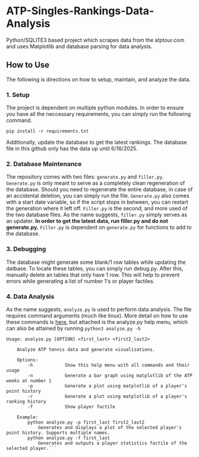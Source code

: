 # ATP-Singles-Rankings-Data-Analysis
Python/SQLITE3 based project which scrapes data from the atptour.com and uses Matplotlib and database parsing for data analysis. 
## How to Use
The following is directions on how to setup, maintain, and analyze the data.
### 1. Setup
The project is dependent on multiple python modules. In order to ensure you have all the neccessary requirements, you can simply run the following command.
```
pip install -r requirements.txt
```
Additionally, update the database to get the latest rankings. The database file in this github only has the data up until 6/16/2025.
### 2. Database Maintenance
The repository comes with two files: ```generate.py``` and ```filler.py```. ```Generate.py``` is only meant to serve as a completely clean regeneration of the database. Should you need to regenerate the entire database, in case of an accidental deletion, you can simply run the file. ```Generate.py``` also comes with a start date variable, so if the script stops in between, you can restart the generation where it left off.
```Filler.py``` is the second, and more used of the two database files. As the name suggests, ```filler.py``` simply serves as an updater. **In order to get the latest data, run filler.py and do not generate.py.** ```Filler.py``` is dependent on ```generate.py``` for functions to add to the database. 
### 3. Debugging
The database might generate some blank/1 row tables while updating the datbase. To locate these tables, you can simply run debug.py. After this, manually delete an tables that only have 1 row. This will help to prevent errors while generating a list of number 1's or player factiles. 
### 4. Data Analysis
As the name suggests, ```analyze.py``` is used to perform data analysis. The file requires command arguments (much like linux). More detail on how to use these commands is [here](Examples/Examples.md), but attached is the analyze.py help menu, which can also be attained by running ```python3 analyze.py -h```
```
Usage: analyze.py [OPTION] <first_last> <first2_last2>

    Analyze ATP tennis data and generate visualizations.

    Options:
        -h            Show this help menu with all commands and their usage
        -n            Generate a bar graph using matplotlib of the ATP weeks at number 1
        -p            Generate a plot using matplotlib of a player's point history
        -r            Generate a plot using matplotlib of a player's ranking history
        -f            Show player factile

    Example:
        python analyze.py -p first_last first2_last2
            Generates and displays a plot of the selected player's point history. Supports multiple names.
        python analyze.py -f first_last
            Generates and outputs a player statistics factile of the selected player.```
